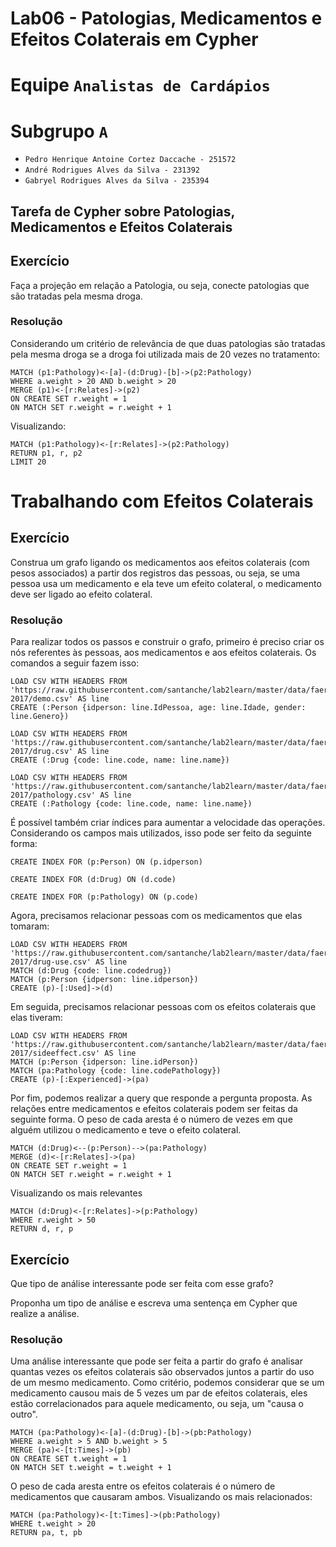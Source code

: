 
# Lab06 - Patologias, Medicamentos e Efeitos Colaterais em Cypher

# Equipe `Analistas de Cardápios`

# Subgrupo `A`
* `Pedro Henrique Antoine Cortez Daccache - 251572`
* `André Rodrigues Alves da Silva - 231392`
* `Gabryel Rodrigues Alves da Silva - 235394`

## Tarefa de Cypher sobre Patologias, Medicamentos e Efeitos Colaterais

## Exercício

Faça a projeção em relação a Patologia, ou seja, conecte patologias que são tratadas pela mesma droga.

### Resolução
Considerando um critério de relevância de que duas patologias são tratadas pela mesma droga se a droga foi utilizada mais de 20 vezes no tratamento:
~~~cypher
MATCH (p1:Pathology)<-[a]-(d:Drug)-[b]->(p2:Pathology)
WHERE a.weight > 20 AND b.weight > 20
MERGE (p1)<-[r:Relates]->(p2)
ON CREATE SET r.weight = 1
ON MATCH SET r.weight = r.weight + 1
~~~
Visualizando:
~~~cypher
MATCH (p1:Pathology)<-[r:Relates]->(p2:Pathology)
RETURN p1, r, p2
LIMIT 20
~~~

# Trabalhando com Efeitos Colaterais

## Exercício

Construa um grafo ligando os medicamentos aos efeitos colaterais (com pesos associados) a partir dos registros das pessoas, ou seja, se uma pessoa usa um medicamento e ela teve um efeito colateral, o medicamento deve ser ligado ao efeito colateral.

### Resolução
Para realizar todos os passos e construir o grafo, primeiro é preciso criar os nós referentes às pessoas, aos medicamentos e aos efeitos colaterais. Os comandos a seguir fazem isso:
~~~cypher
LOAD CSV WITH HEADERS FROM 'https://raw.githubusercontent.com/santanche/lab2learn/master/data/faers-2017/demo.csv' AS line
CREATE (:Person {idperson: line.IdPessoa, age: line.Idade, gender: line.Genero})
~~~
~~~cypher
LOAD CSV WITH HEADERS FROM 'https://raw.githubusercontent.com/santanche/lab2learn/master/data/faers-2017/drug.csv' AS line
CREATE (:Drug {code: line.code, name: line.name})
~~~
~~~cypher
LOAD CSV WITH HEADERS FROM 'https://raw.githubusercontent.com/santanche/lab2learn/master/data/faers-2017/pathology.csv' AS line
CREATE (:Pathology {code: line.code, name: line.name})
~~~
É possível também criar índices para aumentar a velocidade das operações. Considerando os campos mais utilizados,  isso pode ser feito da seguinte forma:
~~~cypher
CREATE INDEX FOR (p:Person) ON (p.idperson)
~~~
~~~cypher
CREATE INDEX FOR (d:Drug) ON (d.code)
~~~
~~~cypher
CREATE INDEX FOR (p:Pathology) ON (p.code)
~~~

Agora, precisamos relacionar pessoas com os medicamentos que elas tomaram:
~~~cypher
LOAD CSV WITH HEADERS FROM 'https://raw.githubusercontent.com/santanche/lab2learn/master/data/faers-2017/drug-use.csv' AS line
MATCH (d:Drug {code: line.codedrug})
MATCH (p:Person {idperson: line.idperson})
CREATE (p)-[:Used]->(d)
~~~

Em seguida, precisamos relacionar pessoas com os efeitos colaterais que elas tiveram:
~~~cypher
LOAD CSV WITH HEADERS FROM 'https://raw.githubusercontent.com/santanche/lab2learn/master/data/faers-2017/sideeffect.csv' AS line
MATCH (p:Person {idperson: line.idPerson})
MATCH (pa:Pathology {code: line.codePathology})
CREATE (p)-[:Experienced]->(pa)
~~~

Por fim, podemos realizar a query que responde a pergunta proposta. As relações entre medicamentos e efeitos colaterais podem ser feitas da seguinte forma. O peso de cada aresta é o número de vezes em que alguém utilizou o medicamento e teve o efeito colateral.
~~~cypher
MATCH (d:Drug)<--(p:Person)-->(pa:Pathology)
MERGE (d)<-[r:Relates]->(pa)
ON CREATE SET r.weight = 1
ON MATCH SET r.weight = r.weight + 1
~~~

Visualizando os mais relevantes
~~~cypher
MATCH (d:Drug)<-[r:Relates]->(p:Pathology)
WHERE r.weight > 50
RETURN d, r, p
~~~

## Exercício

Que tipo de análise interessante pode ser feita com esse grafo?

Proponha um tipo de análise e escreva uma sentença em Cypher que realize a análise.

### Resolução
Uma análise interessante que pode ser feita a partir do grafo é analisar quantas vezes os efeitos colaterais são observados juntos a partir do uso de um mesmo medicamento. Como critério, podemos considerar que se um medicamento causou mais de 5 vezes um par de efeitos colaterais, eles estão correlacionados para aquele medicamento, ou seja, um "causa o outro".
~~~cypher
MATCH (pa:Pathology)<-[a]-(d:Drug)-[b]->(pb:Pathology)
WHERE a.weight > 5 AND b.weight > 5
MERGE (pa)<-[t:Times]->(pb)
ON CREATE SET t.weight = 1
ON MATCH SET t.weight = t.weight + 1
~~~
O peso de cada aresta entre os efeitos colaterais é o número de medicamentos que causaram ambos. Visualizando os mais relacionados:
~~~cypher
MATCH (pa:Pathology)<-[t:Times]->(pb:Pathology)
WHERE t.weight > 20
RETURN pa, t, pb
~~~
